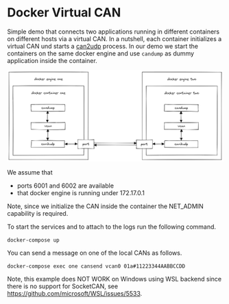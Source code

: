 # Docker Virtual CAN

Simple demo that connects two applications running in different containers on different hosts via a virtual CAN.
In a nutshell, each container initializes a virtual CAN und starts a [can2udp](https://opensource.lely.com/canopen/docs/can2udp/0) process.
In our demo we start the containers on the same docker engine and use `candump` as dummy application inside the container.

![Docker Virtual CAN Demo](figure.png)

We assume that
- ports 6001 and 6002 are available
- that docker engine is running under 172.17.0.1

Note, since we initialize the CAN inside the container the NET_ADMIN capability is required.

To start the services and to attach to the logs run the following command.
```
docker-compose up
```

You can send a message on one of the local CANs as follows.
```
docker-compose exec one cansend vcan0 01a#11223344AABBCCDD
```

Note, this example does NOT WORK on Windows using WSL backend since there is no support for SocketCAN, see https://github.com/microsoft/WSL/issues/5533.
